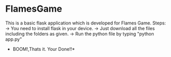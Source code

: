 # FlamesGame

This is a basic flask application which is developed for Flames Game.
Steps:
-> You need to install flask in your device.
-> Just download all the files including the folders as given.
-> Run the python file by typing "python app.py"

* BOOM!,Thats it. Your Done!!*
